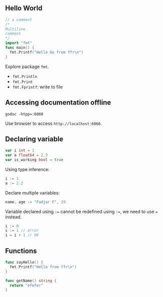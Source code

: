 ## Hello World

```go
// a comment
/*
Multiline
comment
*/
import "fmt"
func main() {
  fmt.Printf("Hello Go from ffr\n")
}
```

Explore package `fmt`.

- `fmt.Println`
- `fmt.Print`
- `fmt.Fprintf`: write to file

## Accessing documentation offline

```
godoc -htpp=:6060
```

Use browser to access `http://localhost:6060`.


## Declaring variable

```go
var i int = 1
var a float64 = 2.3
var is_working bool = true
```

Using type inference:
```go
i := 1
a := 2.2
```

Declare multiple variables:
```go
name, age := "Fadjar F", 29
```

Variable declared using `:=` cannot be redefined using `:=`, we need to use `=`
instead.
```go
i := 0
i := 1 // error
i = i + 1 // OK
```


## Functions

```go
func sayHello() {
  fmt.Printf("Hello from ffr\n")
}

func getName() string {
  return "efefer"
}
```
